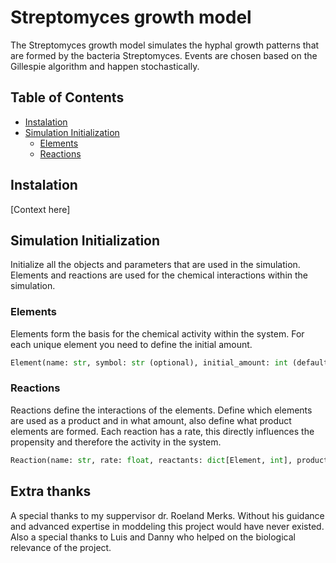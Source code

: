 <!--This file is formatted in Markdown notation.-->
# Streptomyces growth model
The Streptomyces growth model simulates the hyphal growth patterns that are formed by the bacteria Streptomyces. Events are chosen based on the Gillespie algorithm and happen stochastically.

## Table of Contents  
- [Instalation](#instalation-id)
- [Simulation Initialization](#simulation-initialization-id)
    - [Elements](#elements-id)  
    - [Reactions](#reactions-id)
    

## Instalation <a id="instalation-id"></a>
[Context here]

## Simulation Initialization <a id="simulation-initialization-id"></a>
Initialize all the objects and parameters that are used in the simulation.
Elements and reactions are used for the chemical interactions within the simulation.


### Elements <a id="elements-id"></a>
Elements form the basis for the chemical activity within the system.
For each unique element you need to define the initial amount.

```python
Element(name: str, symbol: str (optional), initial_amount: int (default is 0))
```

### Reactions <a id="reactions-id"></a>
Reactions define the interactions of the elements.
Define which elements are used as a product and in what amount, also define what product elements are formed.
Each reaction has a rate, this directly influences the propensity and therefore the activity in the system.

```python
Reaction(name: str, rate: float, reactants: dict[Element, int], products: dict[Element, int])
```

## Extra thanks
A special thanks to my suppervisor dr. Roeland Merks. 
Without his guidance and advanced expertise in moddeling this project would have never existed.
Also a special thanks to Luis and Danny who helped on the biological relevance of the project. 
